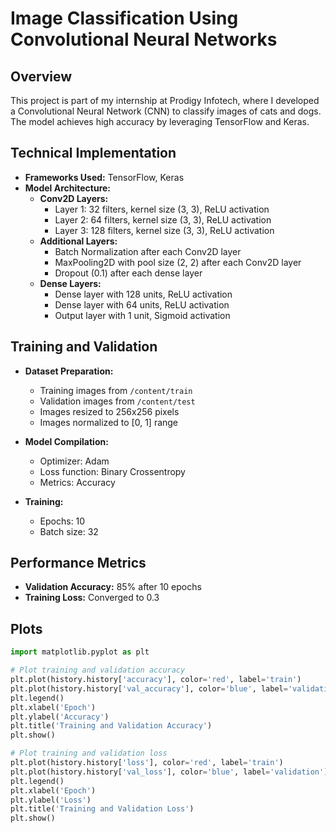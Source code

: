 # Image Classification Using Convolutional Neural Networks

## Overview
This project is part of my internship at Prodigy Infotech, where I developed a Convolutional Neural Network (CNN) to classify images of cats and dogs. The model achieves high accuracy by leveraging TensorFlow and Keras.

## Technical Implementation

- **Frameworks Used:** TensorFlow, Keras
- **Model Architecture:**
  - **Conv2D Layers:**
    - Layer 1: 32 filters, kernel size (3, 3), ReLU activation
    - Layer 2: 64 filters, kernel size (3, 3), ReLU activation
    - Layer 3: 128 filters, kernel size (3, 3), ReLU activation
  - **Additional Layers:**
    - Batch Normalization after each Conv2D layer
    - MaxPooling2D with pool size (2, 2) after each Conv2D layer
    - Dropout (0.1) after each dense layer
  - **Dense Layers:**
    - Dense layer with 128 units, ReLU activation
    - Dense layer with 64 units, ReLU activation
    - Output layer with 1 unit, Sigmoid activation

## Training and Validation

- **Dataset Preparation:**
  - Training images from `/content/train`
  - Validation images from `/content/test`
  - Images resized to 256x256 pixels
  - Images normalized to [0, 1] range

- **Model Compilation:**
  - Optimizer: Adam
  - Loss function: Binary Crossentropy
  - Metrics: Accuracy

- **Training:**
  - Epochs: 10
  - Batch size: 32

## Performance Metrics

- **Validation Accuracy:** 85% after 10 epochs
- **Training Loss:** Converged to 0.3

## Plots

```python
import matplotlib.pyplot as plt

# Plot training and validation accuracy
plt.plot(history.history['accuracy'], color='red', label='train')
plt.plot(history.history['val_accuracy'], color='blue', label='validation')
plt.legend()
plt.xlabel('Epoch')
plt.ylabel('Accuracy')
plt.title('Training and Validation Accuracy')
plt.show()

# Plot training and validation loss
plt.plot(history.history['loss'], color='red', label='train')
plt.plot(history.history['val_loss'], color='blue', label='validation')
plt.legend()
plt.xlabel('Epoch')
plt.ylabel('Loss')
plt.title('Training and Validation Loss')
plt.show()
